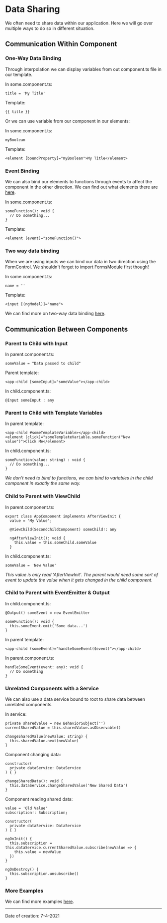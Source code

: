 # Data Sharing

We often need to share data within our application. Here we will go over multiple ways to do so in different situation.

## Communication Within Component

### One-Way Data Binding

Through interpolation we can display variables from out component.ts file in our template.

In some.component.ts:

```
title = 'My Title'
```

Template:

```
{{ title }}
```

Or we can use variable from our component in our elements:

In some.component.ts:

```
myBoolean
```

Template:

```
<element [boundProperty]="myBoolean">My Title</element>
```

### Event Binding

We can also bind our elements to functions through events to affect the component in the other direction. We can find out what elements there are [here](https://www.w3schools.com/jsref/dom_obj_event.asp).

In some.component.ts:

```
someFunction(): void {
  // Do something...
}
```

Template:

```
<element (event)="someFunction()">
```

### Two way data binding

When we are using inputs we can bind our data in two direction using the FormControl. We shouldn't forget to import FormsModule first though!

In some.component.ts:

```
name = ''
```

Template:

```
<input [(ngModel)]="name">
```

We can find more on two-way data binding [here](https://angular.io/guide/two-way-binding).

## Communication Between Components

### Parent to Child with Input

In parent.component.ts:

```
someValue = "Data passed to child"
```

Parent template:

```
<app-child [someInput]="someValue"></app-child>
```

In child.component.ts:

```
@Input someInput : any
```

### Parent to Child with Template Variables

In parent template:

```
<app-child #someTemplateVariable></app-child>
<element (click)="someTemplateVariable.someFunction("New value")">Click Me</element>
```

In child.component.ts:

```
someFunction(value: string) : void {
  // Do something...
}
```

_We don't need to bind to functions, we can bind to variables in the child component in exactly the same way._

### Child to Parent with ViewChild

In parent.component.ts:

```
export class AppComponent implements AfterViewInit {
  value = 'My Value';

  @ViewChild(SecondChildComponent) someChild!: any

  ngAfterViewInit(): void {
    this.value = this.someChild.someValue
  }
```

In child.component.ts:

```
someValue = 'New Value'
```

_This value is only read 'AfterViewInit'. The parent would need some sort of event to update the value when it gets changed in the child component._

### Child to Parent with EventEmitter & Output

In child.component.ts:

```
@Output() someEvent = new EventEmitter

someFunction(): void {
  this.someEvent.emit('Some data...')
}
```

In parent template:

```
<app-child (someEvent)="handleSomeEvent($event)"></app-child>
```

In parent.component.ts:

```
handleSomeEvent(event: any): void {
  // Do something
}
```

### Unrelated Components with a Service

We can also use a data service bound to root to share data between unrelated components.

In service:

```
private sharedValue = new BehaviorSubject('')
currentSharedValue = this.sharedValue.asObservable()

changeSharedValue(newValue: string) {
  this.sharedValue.next(newValue)
}
```

Component changing data:

```
constructor(
  private dataService: DataService
) { }

changeSharedData(): void {
  this.dataService.changeSharedValue('New Shared Data')
}
```

Component reading shared data:

```
value = 'Old Value'
subscription!: Subscription;

constructor(
  private dataService: DataService
) { }

ngOnInit() {
  this.subscription = this.dataService.currentSharedValue.subscribe(newValue => {
    this.value = newValue
  })
}

ngOnDestroy() {
  this.subscription.unsubscribe()
}
```

### More Examples

We can find more examples [here](https://fireship.io/lessons/sharing-data-between-angular-components-four-methods/).

---

Date of creation: 7-4-2021
